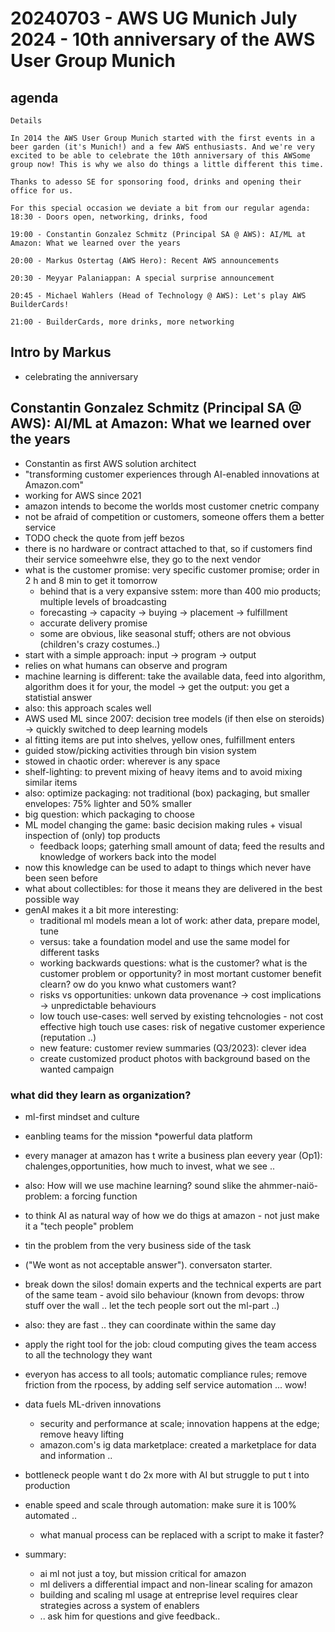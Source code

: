 # 20240703 - AWS UG Munich July 2024 - 10th anniversary of the AWS User Group Munich

## agenda
```
Details

In 2014 the AWS User Group Munich started with the first events in a beer garden (it's Munich!) and a few AWS enthusiasts. And we're very excited to be able to celebrate the 10th anniversary of this AWSome group now! This is why we also do things a little different this time.

Thanks to adesso SE for sponsoring food, drinks and opening their office for us.

For this special occasion we deviate a bit from our regular agenda:
18:30 - Doors open, networking, drinks, food

19:00 - Constantin Gonzalez Schmitz (Principal SA @ AWS): AI/ML at Amazon: What we learned over the years

20:00 - Markus Ostertag (AWS Hero): Recent AWS announcements

20:30 - Meyyar Palaniappan: A special surprise announcement

20:45 - Michael Wahlers (Head of Technology @ AWS): Let's play AWS BuilderCards!

21:00 - BuilderCards, more drinks, more networking
```

## Intro by Markus
* celebrating the anniversary

## Constantin Gonzalez Schmitz (Principal SA @ AWS): AI/ML at Amazon: What we learned over the years
* Constantin as first AWS solution architect
* "transforming customer experiences through AI-enabled innovations at Amazon.com"
* working for AWS since 2021
* amazon intends to become the worlds most customer cnetric company
* not be afraid of competition or customers, someone offers them a better service
* TODO check the quote from jeff bezos
* there is no hardware or contract attached to that, so if customers find their service someehwre else, they go to the next vendor
* what is the customer promise: very specific customer promise; order in 2 h and 8 min to get it tomorrow
  * behind that is a very expansive sstem: more than 400 mio products; multiple levels of broadcasting
  * forecasting -> capacity -> buying -> placement -> fulfillment
  * accurate delivery promise
  * some are obvious, like seasonal stuff; others are not obvious (children's crazy costumes..)
* start with a simple approach: input -> program -> output
* relies on what humans can observe and program
* machine learning is different: take the available data, feed into algorithm, algorithm does it for your, the model -> get the output: you get a statistial answer
* also: this approach scales well
*  AWS used ML since 2007: decision tree models (if then else on steroids) -> quickly switched to deep learning models
* al fitting items are put into shelves, yellow ones, fulfillment enters
* guided stow/picking activities through bin vision system
* stowed in chaotic order: wherever is any space
* shelf-lighting: to prevent mixing of heavy items and to avoid mixing similar items
* also: optimize packaging: not traditional (box) packaging, but smaller envelopes: 75% lighter and 50% smaller
* big question: which packaging to choose
* ML model changing the game: basic decision making rules + visual inspection of (only) top products
  * feedback loops; gaterhing small amount of data; feed the results and knowledge of workers back into the model
* now this knowledge can be used to adapt to things which never have been seen before
* what about collectibles: for those it means they are delivered in the best possible way
* genAI makes it a bit more interesting:
  * traditional ml models mean a lot of work: ather data, prepare model, tune
  * versus: take a foundation model and use the same model for different tasks
  * working backwards questions: what is the customer? what is the customer problem or opportunity? in most mortant customer benefit clearn? ow do you knwo what customers want?
  * risks vs opportunities: unkown data provenance -> cost implications -> unpredictable behaviours
  * low touch use-cases: well served by existing tehcnologies -  not cost effective
  high touch use cases: risk of negative customer experience (reputation ..)
  * new feature: customer review summaries (Q3/2023): clever idea
  * create customized product photos with background based on the wanted campaign

### what did they learn as organization?
* ml-first mindset and culture
* eanbling teams for the mission
*powerful data platform

* every manager at amazon has t write a business plan eevery year (Op1): chalenges,opportunities, how much to invest, what we see ..
* also: How will we use machine learning? sound slike the ahmmer-naiö-problem: a forcing function
* to think AI as natural way of how we do thigs at amazon - not just make it a "tech people" problem
* tin the problem from the very business side of the task
* ("We wont as not acceptable answer"). conversaton starter.
* break down the silos! domain experts and the technical experts are part of the same team - avoid silo behaviour (known from devops: throw stuff over the wall .. let the tech people sort out the ml-part ..)
* also: they are fast .. they can coordinate within the same day
* apply the right tool for the job: cloud computing gives the team access to all the technology they want
* everyon has access to all tools; automatic compliance rules; remove friction from the rpocess, by adding self service automation ... wow!
* data fuels ML-driven innovations
  * security and performance at scale; innovation happens at the edge; remove heavy lifting
  * amazon.com's ig data marketplace: created a marketplace for data and information ..
* bottleneck people want t do 2x more with AI but struggle to put t into production
* enable speed and scale through automation: make sure it is 100% automated ..
  * what manual process can be replaced with a script to make it faster?
* summary:
  * ai ml not just a toy, but mission critical for amazon
  * ml delivers a differential impact and non-linear scaling for amazon
  * building and scaling ml usage at entreprise level requires clear strategies across a system of enablers
  * .. ask him for questions and give feedback..
